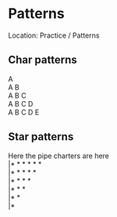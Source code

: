 # Patterns

Location: Practice / Patterns

## Char patterns

A  
A B  
A B C  
A B C D  
A B C D E  

## Star patterns

Here the pipe charters are here  
|* * * * * *  
|* * * * *  
|* * * *  
|* * *  
|* *  
|*